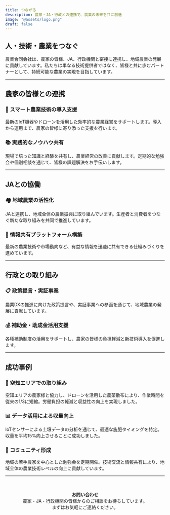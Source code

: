 ```yaml
---
title: つながる
description: 農家・JA・行政との連携で、農業の未来を共に創造
image: "@assets/logo.png"
draft: false
---
```


## 人・技術・農業をつなぐ

農業合同会社は、農家の皆様、JA、行政機関と密接に連携し、地域農業の発展に貢献しています。私たちは単なる技術提供者ではなく、皆様と共に歩むパートナーとして、持続可能な農業の実現を目指しています。

---

## 農家の皆様との連携

### 🌱 スマート農業技術の導入支援

最新のIoT機器やドローンを活用した効率的な農業経営をサポートします。導入から運用まで、農家の皆様に寄り添った支援を行います。

### 📚 実践的なノウハウ共有

現場で培った知識と経験を共有し、農業経営の改善に貢献します。定期的な勉強会や個別相談を通じて、皆様の課題解決をお手伝いします。

---

## JAとの協働

### 🏘️ 地域農業の活性化

JAと連携し、地域全体の農業振興に取り組んでいます。生産者と消費者をつなぐ新たな取り組みを共同で推進しています。

### 📡 情報共有プラットフォーム構築

最新の農業技術や市場動向など、有益な情報を迅速に共有できる仕組みづくりを進めています。

---

## 行政との取り組み

### 📋 政策提言・実証事業

農業DXの推進に向けた政策提言や、実証事業への参画を通じて、地域農業の発展に貢献しています。

### 💰 補助金・助成金活用支援

各種補助制度の活用をサポートし、農家の皆様の負担軽減と新技術導入を促進します。

---

## 成功事例

### 🚁 空知エリアでの取り組み

空知エリアの農家様と協力し、ドローンを活用した農薬散布により、作業時間を従来の1/3に短縮。労働負担の軽減と収益性の向上を実現しました。

### 📊 データ活用による収量向上

IoTセンサーによる土壌データの分析を通じて、最適な施肥タイミングを特定。収量を平均15%向上させることに成功しました。

### 🤝 コミュニティ形成

地域の若手農家を中心とした勉強会を定期開催。技術交流と情報共有により、地域全体の農業技術レベルの向上に貢献しています。

---

<div style="text-align: center; margin-top: 3rem;">
  <strong>お問い合わせ</strong><br>
  農家・JA・行政機関の皆様からのご相談をお待ちしています。<br>
  まずはお気軽にご連絡ください。
</div>
